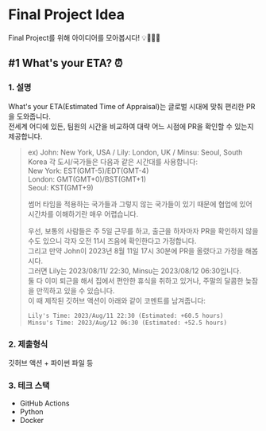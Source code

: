 # Final Project Idea

Final Project를 위해 아이디어를 모아봅시다! 💡🚀🤯💪 

## #1 What's your ETA? ⏰
### 1. 설명
What's your ETA(Estimated Time of Appraisal)는 글로벌 시대에 맞춰 편리한 PR을 도와줍니다.<br/>
전세계 어디에 있든, 팀원의 시간을 비교하여 대략 어느 시점에 PR을 확인할 수 있는지 제공합니다.

>ex) John: New York, USA / Lily: London, UK / Minsu: Seoul, South Korea
>각 도시/국가들은 다음과 같은 시간대를 사용합니다:<br/>
>New York: EST(GMT-5)/EDT(GMT-4)<br/>
>London: GMT(GMT+0)/BST(GMT+1)<br/>
>Seoul: KST(GMT+9)<br/>
>
>썸머 타임을 적용하는 국가들과 그렇지 않는 국가들이 있기 때문에 협업에 있어 시간차를 이해하기란 매우 어렵습니다.
>
>우선, 보통의 사람들은 주 5일 근무를 하고, 출근을 하자마자 PR을 확인하지 않을 수도 있으니 각자 오전 11시 즈음에 확인한다고 가정합니다.<br/>
>그리고 만약 John이 2023년 8월 11일 17시 30분에 PR을 올렸다고 가정을 해봅시다.<br/>
>그러면 Lily는 2023/08/11/ 22:30, Minsu는 2023/08/12 06:30입니다.<br/>
>둘 다 이미 퇴근을 해서 집에서 편안한 휴식을 취하고 있거나, 주말의 달콤한 늦잠을 만끽하고 있을 수 있습니다.<br/>
>이 때 제작된 깃허브 액션이 아래와 같이 코멘트를 남겨줍니다:<br/>
> ```
> Lily's Time: 2023/Aug/11 22:30 (Estimated: +60.5 hours)
> Minsu's Time: 2023/Aug/12 06:30 (Estimated: +52.5 hours)
> ```

### 2. 제출형식
깃허브 액션 + 파이썬 파일 등

### 3. 테크 스택
- GitHub Actions
- Python
- Docker
